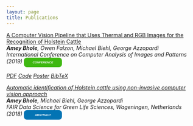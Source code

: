 ```yaml
---
layout: page
title: Publications
---
```


<a href="https://link.springer.com/chapter/10.1007/978-3-030-29891-3_10"><u>A Computer Vision Pipeline that Uses Thermal and RGB Images for the Recognition of Holstein Cattle</u></a><br>
<i><b>Amey Bhole</b>, Owen Falzon, Michael Biehl, George Azzopardi <br><i>
International Conference on Computer Analysis of Images and Patterns (2019) <span style="display: inline-block; width:100px; line-height: 25px; color:white; font-family: Calibri, sans-serif; background-color:#3eb810; font-size: 55%;border-radius: 8px; text-align:center;"><b>CONFERENCE</b></span><br>
  
<a class="btn btn-primary btn-outline btn-xs" href="https://link.springer.com/chapter/10.1007/978-3-030-29891-3_10" target="_blank" rel="noopener">PDF</a>
<a class="btn btn-primary btn-outline btn-xs" href="https://github.com/ameybhole/IIHC" target="_blank" rel="noopener">Code</a>
<a class="btn btn-primary btn-outline btn-xs" href="https://github.com/ameybhole/ameybhole.github.io/blob/master/docs/CAIP2019_Poster_Final.pdf" target="_blank">Poster</a>
<a class="btn btn-primary btn-outline btn-xs" href="https://raw.githubusercontent.com/ameybhole/ameybhole.github.io/master/docs/caip_2019" target="_blank" rel="noopener">BibTeX</a>

<a href="https://www.rug.nl/research/portal/publications/automatic-identification-of-holstein-cattle-using-noninvasive-computer-vision-approach(f54af69c-96d2-4929-b401-4106dc91253e).html"><u>Automatic identification of Holstein cattle using non-invasive computer vision approach</u></a><br>
<i><b>Amey Bhole</b>, Michael Biehl, George Azzopardi <br><i>
FAIR Data Science for Green Life Sciences, Wageningen, Netherlands (2018) <span style="display: inline-block; width:100px; line-height: 25px; color:white; font-family: Calibri, sans-serif; background-color:#0374b4; font-size: 55%;border-radius: 8px; text-align:center;"><b>ABSTRACT</b></span><br>

